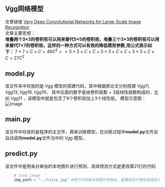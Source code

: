 
## Vgg网络模型
文章链接 [Very Deep Convolutional Networks for Large-Scale Image Recognition](https://arxiv.org/abs/1409.1556)  
文章主要思想：  
**堆叠两个3×3的卷积核可以用来替代5×5的卷积核，堆叠三个3×3的卷积核可以用来替代7×7的卷积核，这样的一种方式可以有效的降低模型参数,用公式表示如下：**
$7 × 7 × C × C = 49C^{2} => 3 × 3 × C × C + 3 × 3 × C × C + 3 × 3 × C × C = 27C^{2}$
## model.py  
该文件夹中存放的是
$Vgg$
模型的搭建代码，其中根据原论文分别搭建
$Vgg11,Vgg13,Vgg16,Vgg19$，
其中后面的数字是由卷积层数 + 3层线性层数构成的，比如
$Vgg11$
，该模型中就是包含了8个卷积层加上3个线性层。
模型示意图：![image](https://user-images.githubusercontent.com/88299572/232652530-64e9a36a-6e89-43e0-a408-8f52e7291062.png)

## main.py
该文件中存放的是程序的主文件，用来训练模型。在训练过程中**model.py**文件会自动调用**model.py**文件当中的
$Vgg$
模型。

## predict.py
该文件中是用来对单张的本地图片进行预测，具体预测方式是更改第21行的代码  


```python
    # load image
    img_path = "../tulip.jpg" #把行代码是本地图片的地址，直接把这行地址改成自己图片的地址即可
```
